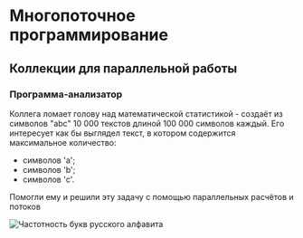 # Многопоточное программирование

## Коллекции для параллельной работы

### Программа-анализатор

Коллега ломает голову над математической статистикой - создаёт из символов "abc" 10 000 текстов длиной 100 000 символов каждый. Его интересует как бы выглядел текст, в котором содержится максимальное количество:

- символов 'a';
- символов 'b';
- символов 'c'.

Помогли ему и решили эту задачу с помощью параллельных расчётов и потоков

![Частотность букв русского алфавита](https://cs9.pikabu.ru/post_img/big/2017/10/23/5/150874461317592047.png)
